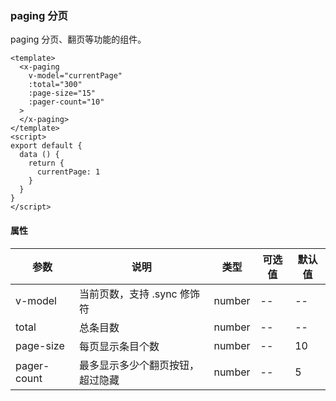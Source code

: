### paging 分页
paging 分页、翻页等功能的组件。

```vue
<template>
  <x-paging 
    v-model="currentPage" 
    :total="300"
    :page-size="15"
    :pager-count="10"
  >
  </x-paging>
</template>
<script>
export default {
  data () {
    return {
      currentPage: 1
    }
  }
}
</script>
```

#### 属性
| 参数      | 说明    | 类型      | 可选值       | 默认值   |
|---------- |-------- |---------- |-------------  |-------- |
| v-model  | 当前页数，支持 .sync 修饰符 | number  |   -- |    --     |
| total  | 总条目数 | number  |   -- |    --     |
| page-size | 每页显示条目个数 | number  |   -- |    10     |
| pager-count | 最多显示多少个翻页按钮，超过隐藏 | number  |   -- |    5     |


